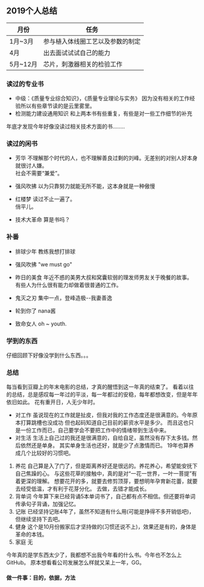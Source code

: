 ## 2019个人总结
| 月份 | 任务 |
| ---- | ---- |
| 1月~3月 |   参与植入体线圈工艺以及参数的制定   |
| 4月   | 出去面试试试自己的能力     |
| 5月~12月   | 芯片，刺激器相关的检验工作     |

### 读过的专业书
* 中级：《质量专业综合知识》，《质量专业理论与实务》
因为没有相关的工作经验所以有些章节读的是云里雾里。
* 检测能力建设通用知识
和上两本书有些重复，有些是对一些工作细节的补充

年底才发现今年好像没读过相关技术方面的书........

### 读过的闲书
* 芳华
不理解那个时代的人，也不理解善良过剩的刘峰。无差别的对别人好本身就很讨人嫌。  
社会不需要“兼爱”。

* 强风吹拂
以为只靠努力就能无所不能，这本身就是一种傲慢

* 红楼梦
读过不止一遍了。  
俏平儿。

* 技术大革命
算是书吗？

### 补番
* 排球少年
教练我想打排球

* 强风吹拂
"we must go"

* 昨日的美食
年近不惑的美男大叔和窝囊软弱的理发师男友关于晚餐的故事。
有些人为什么很有能力却做着很普通的工作。

* 鬼灭之刃
集中一点，登峰造极--我妻善逸

* 轮到你了
nana酱

* 致命女人
oh ~ youth.


### 学到的东西
仔细回顾下好像没学到什么东西。。。

### 总结
每当看到豆瓣上的年末电影的总结，才真的醒悟到这一年真的结束了。
看着以往的总结，总是感叹每一年过的平淡，每一年都过的安稳，每年都想改变，但是年年依旧如此。
花有重开日，人无少年时。
* 对工作
虽说现在的工作就是扯皮，但我对我的工作态度还是很满意的。今年原本打算跳槽也没成功
但也起码知道自己目前的薪资水平是多少。
而且这也只是一份工作而已，自己要学会不要把工作中的情绪带到生活中来。
* 对生活
生活上自己过的我还是很满意的，自给自足，虽然没有存下太多钱。然后依然还是单身。
其实单身生活也还好，就是少了点激情而已。
19年也算养成几个比较好的习惯吧。
1. 养花
 自己算是入了门了，但是距离养好还是很远的。养花养心，希望能安抚下自己焦躁的心。
 与这些花草的接触中，真的是对“一花一世界，一叶一菩提”有着更深的理解。
 想要花开的多，就要去修剪顶芽，要想明年孕育新花蕾，就要去经受低温，才有利于花芽分化。
 去做，去错才能成长。
2. 背单词
 今年算下来已经背诵5本单词书了，自己都有点不相信。但还要将单词传承句子背诵，加强记忆。
3. 记账
 已经坚持记账4年了，虽然不知道有什么用(可能是挣得不多开销低吧)，但继续坚持下去吧。
4. 健身
 这个是10月份搬家后才坚持做的(习惯还说不上)，效果还是有的，身体是革命的本钱。
5. 家庭
   无

今年真的是学东西太少了，我都想不出我今年看的什么书。今年也不怎么上GitHub。
原本想看看公司发展怎么样就又呆上一年，GG。

#### 做一件事：目的，依据，方法

